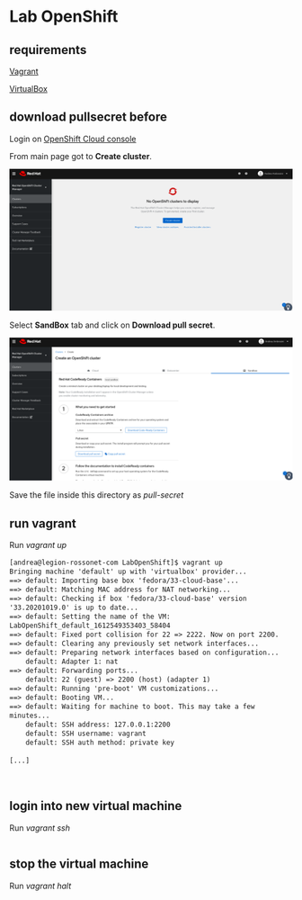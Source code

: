 # Lab OpenShift

## requirements

[Vagrant](https://www.vagrantup.com/downloads)

[VirtualBox](https://www.virtualbox.org/wiki/Downloads)

## download pullsecret before

Login on [OpenShift Cloud console](https://cloud.redhat.com/openshift/)

From main page got to **Create cluster**.

![Main page](login-openshift.png?raw=true)

Select **SandBox** tab and click on **Download pull secret**.

![Main page](get-pullsecret.png?raw=true)

Save the file inside this directory as _pull-secret_

## run vagrant

Run _vagrant up_

```
[andrea@legion-rossonet-com LabOpenShift]$ vagrant up
Bringing machine 'default' up with 'virtualbox' provider...
==> default: Importing base box 'fedora/33-cloud-base'...
==> default: Matching MAC address for NAT networking...
==> default: Checking if box 'fedora/33-cloud-base' version '33.20201019.0' is up to date...
==> default: Setting the name of the VM: LabOpenShift_default_1612549353403_58404
==> default: Fixed port collision for 22 => 2222. Now on port 2200.
==> default: Clearing any previously set network interfaces...
==> default: Preparing network interfaces based on configuration...
    default: Adapter 1: nat
==> default: Forwarding ports...
    default: 22 (guest) => 2200 (host) (adapter 1)
==> default: Running 'pre-boot' VM customizations...
==> default: Booting VM...
==> default: Waiting for machine to boot. This may take a few minutes...
    default: SSH address: 127.0.0.1:2200
    default: SSH username: vagrant
    default: SSH auth method: private key

[...]



```

## login into new virtual machine

Run _vagrant ssh_

```

```

## stop the virtual machine

Run _vagrant halt_

```


```
